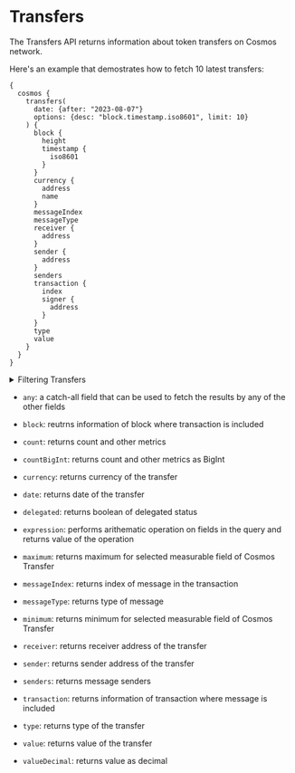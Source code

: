 # Transfers

The Transfers API returns information about token transfers on Cosmos network.

Here's an example that demostrates how to fetch 10 latest transfers:

```
{
  cosmos {
    transfers(
      date: {after: "2023-08-07"}
      options: {desc: "block.timestamp.iso8601", limit: 10}
    ) {
      block {
        height
        timestamp {
          iso8601
        }
      }
      currency {
        address
        name
      }
      messageIndex
      messageType
      receiver {
        address
      }
      sender {
        address
      }
      senders
      transaction {
        index
        signer {
          address
        }
      }
      type
      value
    }
  }
}
```

<details>

<summary>Filtering Transfers</summary>

-   `any`: A catch-all filter (OR logic) that can be used to filter the results by any of the other fields 

-   `block`: filter by the block where transaction is included

-   `blockHash`: filter by the hash of the block

-   `currency`: filter by the currency used in the transfer

-   `date`: filter the date on which transaction was created

-   `index`: filter by index of the transaction in the block

-   `options`: filter data by ordering, limiting, and constraining it

-   `receiver`: filter by receiver of the transfer

-   `sender`: filter by sender of the transfer

-   `senders`: filter by senders of the message

-   `time`: filter by the time

-   `transactionHash`: filter by the transaction hash where message is included

-   `transactionIndex`: filter by the transaction index

-   `transactionSigner`: filter by transaction signer

-   `type`: filter by type of transfer

-   `typeTransfer`: 

-   `value`: filter by value of transfer

</details>

-   `any`: a catch-all field that can be used to fetch the results by any of the other fields

-   `block`: reutrns information of block where transaction is included

-   `count`: returns count and other metrics

-   `countBigInt`: returns count and other metrics as BigInt

-   `currency`: returns currency of the transfer

-   `date`: returns date of the transfer

-   `delegated`: returns boolean of delegated status

-   `expression`: performs arithematic operation on fields in the query and returns value of the operation

-   `maximum`: returns maximum for selected measurable field of Cosmos Transfer

-   `messageIndex`: returns index of message in the transaction

-   `messageType`: returns type of message

-   `minimum`: returns minimum for selected measurable field of Cosmos Transfer

-   `receiver`: returns receiver address of the transfer

-   `sender`: returns sender address of the transfer

-   `senders`: returns message senders

-   `transaction`: returns information of transaction where message is included

-   `type`: returns type of the transfer

-   `value`: returns value of the transfer

-   `valueDecimal`: returns value as decimal
